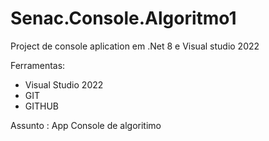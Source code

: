 # Senac.Console.Algoritmo1

Project de console aplication
em .Net 8 e Visual studio 2022

Ferramentas:
- Visual Studio 2022
- GIT
- GITHUB


Assunto : App Console de algoritimo